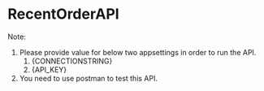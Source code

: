 # RecentOrderAPI

Note:

1. Please provide value for below two appsettings in order to run the API.
    1. {CONNECTIONSTRING}
    2. {API_KEY}
2. You need to use postman to test this API.    
